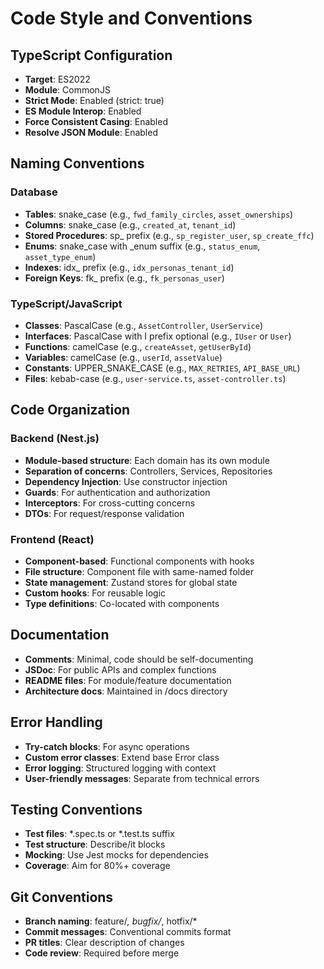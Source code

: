# Code Style and Conventions

## TypeScript Configuration
- **Target**: ES2022
- **Module**: CommonJS
- **Strict Mode**: Enabled (strict: true)
- **ES Module Interop**: Enabled
- **Force Consistent Casing**: Enabled
- **Resolve JSON Module**: Enabled

## Naming Conventions

### Database
- **Tables**: snake_case (e.g., `fwd_family_circles`, `asset_ownerships`)
- **Columns**: snake_case (e.g., `created_at`, `tenant_id`)
- **Stored Procedures**: sp_ prefix (e.g., `sp_register_user`, `sp_create_ffc`)
- **Enums**: snake_case with _enum suffix (e.g., `status_enum`, `asset_type_enum`)
- **Indexes**: idx_ prefix (e.g., `idx_personas_tenant_id`)
- **Foreign Keys**: fk_ prefix (e.g., `fk_personas_user`)

### TypeScript/JavaScript
- **Classes**: PascalCase (e.g., `AssetController`, `UserService`)
- **Interfaces**: PascalCase with I prefix optional (e.g., `IUser` or `User`)
- **Functions**: camelCase (e.g., `createAsset`, `getUserById`)
- **Variables**: camelCase (e.g., `userId`, `assetValue`)
- **Constants**: UPPER_SNAKE_CASE (e.g., `MAX_RETRIES`, `API_BASE_URL`)
- **Files**: kebab-case (e.g., `user-service.ts`, `asset-controller.ts`)

## Code Organization

### Backend (Nest.js)
- **Module-based structure**: Each domain has its own module
- **Separation of concerns**: Controllers, Services, Repositories
- **Dependency Injection**: Use constructor injection
- **Guards**: For authentication and authorization
- **Interceptors**: For cross-cutting concerns
- **DTOs**: For request/response validation

### Frontend (React)
- **Component-based**: Functional components with hooks
- **File structure**: Component file with same-named folder
- **State management**: Zustand stores for global state
- **Custom hooks**: For reusable logic
- **Type definitions**: Co-located with components

## Documentation
- **Comments**: Minimal, code should be self-documenting
- **JSDoc**: For public APIs and complex functions
- **README files**: For module/feature documentation
- **Architecture docs**: Maintained in /docs directory

## Error Handling
- **Try-catch blocks**: For async operations
- **Custom error classes**: Extend base Error class
- **Error logging**: Structured logging with context
- **User-friendly messages**: Separate from technical errors

## Testing Conventions
- **Test files**: *.spec.ts or *.test.ts suffix
- **Test structure**: Describe/it blocks
- **Mocking**: Use Jest mocks for dependencies
- **Coverage**: Aim for 80%+ coverage

## Git Conventions
- **Branch naming**: feature/*, bugfix/*, hotfix/*
- **Commit messages**: Conventional commits format
- **PR titles**: Clear description of changes
- **Code review**: Required before merge